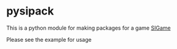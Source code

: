 # pysipack

This is a python module for making packages for a game [SIGame](https://sigame.vladimirkhil.com)


Please see the example for usage
